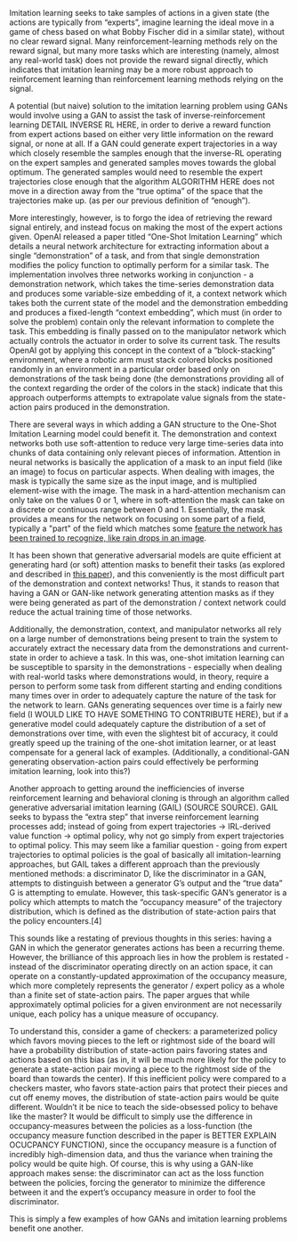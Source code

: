 Imitation learning seeks to take samples of actions in a given state (the actions are typically from “experts”, imagine learning the ideal move in a game of chess based on what Bobby Fischer did in a similar state), without no clear reward signal. Many reinforcement-learning methods rely on the reward signal, but many more tasks which are interesting (namely, almost any real-world task) does not provide the reward signal directly, which indicates that imitation learning may be a more robust approach to reinforcement learning than reinforcement learning methods relying on the signal. 

A potential (but naive) solution to the imitation learning problem using GANs would involve using a GAN to assist the task of inverse-reinforcement learning DETAIL INVERSE RL HERE, in order to derive a reward function from expert actions based on either very little information on the reward signal, or none at all. If a GAN could generate expert trajectories in a way which closely resemble the samples enough that the inverse-RL operating on the expert samples and generated samples moves towards the global optimum. The generated samples would need to resemble the expert trajectories close enough that the algorithm ALGORITHM HERE does not move in a direction away from the “true optima” of the space that the trajectories make up. (as per our previous definition of “enough”).
    
More interestingly, however, is to forgo the idea of retrieving the reward signal entirely, and instead focus on making the most of the expert actions given. 
OpenAI released a paper titled “One-Shot Imitation Learning” which details a neural network architecture for extracting information about a single “demonstration” of a task, and from that single demonstration modifies the policy function to optimally perform for a similar task. The implementation involves three networks working in conjunction - a demonstration network, which takes the time-series demonstration data and produces some variable-size embedding of it, a context network which takes both the current state of the model and the demonstration embedding and produces a fixed-length “context embedding”, which must (in order to solve the problem) contain only the relevant information to complete the task. This embedding is finally passed on to the manipulator network which actually controls the actuator in order to solve its current task. 
The results OpenAI got by applying this concept in the context of a “block-stacking” environment, where a robotic arm must stack colored blocks positioned randomly in an environment in a particular order based only on demonstrations of the task being done (the demonstrations providing all of the context regarding the order of the colors in the stack) indicate that this approach outperforms attempts to extrapolate value signals from the state-action pairs produced in the demonstration. 

There are several ways in which adding a GAN structure to the One-Shot Imitation Learning model could benefit it. The demonstration and context networks both use soft-attention to reduce very large time-series data into chunks of data containing only relevant pieces of information. Attention in neural networks is basically the application of a mask to an input field (like an image) to focus on particular aspects. When dealing with images, the mask is typically the same size as the input image, and is multiplied element-wise with the image. The mask in a hard-attention mechanism can only take on the values 0 or 1, where in soft-attention the mask can take on a discrete or continuous range between 0 and 1. Essentially, the mask provides a means for the network on focusing on some part of a field, typically a "part" of the field which matches some [feature the network has been trained to recognize, like rain drops in an image](https://www.arxiv-vanity.com/papers/1711.10098/). 

It has been shown that generative adversarial models are quite efficient at generating hard (or soft) attention masks to benefit their tasks (as explored and described in [this paper](https://www.arxiv-vanity.com/papers/1711.10098/)), and this conveniently is the most difficult part of the demonstration and context networks! Thus, it stands to reason that having a GAN or GAN-like network generating attention masks as if they were being generated as part of the demonstration / context network could reduce the actual training time of those networks.

Additionally, the demonstration, context, and manipulator networks all rely on a large number of demonstrations being present to train the system to accurately extract the necessary data from the demonstrations and current-state in order to achieve a task. In this was, one-shot imitation learning can be susceptible to sparsity in the demonstrations - especially when dealing with real-world tasks where demonstrations would, in theory, require a person to perform some task from different starting and ending conditions many times over in order to adequately capture the nature of the task for the network to learn. GANs generating sequences over time is a fairly new field (I WOULD LIKE TO HAVE SOMETHING TO CONTRIBUTE HERE), but if a generative model could adequately capture the distribution of a set of demonstrations over time, with even the slightest bit of accuracy, it could greatly speed up the training of the one-shot imitation learner, or at least compensate for a general lack of examples. (Additionally, a conditional-GAN generating observation-action pairs could effectively be performing imitation learning, look into this?)    

Another approach to getting around the inefficiencies of inverse reinforcement learning and behavioral cloning is through an algorithm called generative adversarial imitation learning (GAIL) (SOURCE SOURCE). GAIL seeks to bypass the “extra step” that inverse reinforcement learning processes add; instead of going from expert trajectories -> IRL-derived value function -> optimal policy, why not go simply from expert trajectories to optimal policy. This may seem like a familiar question - going from expert trajectories to optimal policies is the goal of basically all imitation-learning approaches, but GAIL takes a different approach than the previously mentioned methods: a discriminator D, like the discriminator in a GAN, attempts to distinguish between a generator G’s output and the “true data” G is attempting to emulate. However, this task-specific GAN’s generator is a policy which attempts to match the “occupancy measure” of the trajectory distribution, which is defined as the distribution of state-action pairs that the policy encounters.[4] 

This sounds like a restating of previous thoughts in this series: having a GAN in which the generator generates actions has been a recurring theme. However, the brilliance of this approach lies in how the problem is restated - instead of the discriminator operating directly on an action space, it can operate on a constantly-updated approximation of the occupancy measure, which more completely represents the generator / expert policy as a whole than a finite set of state-action pairs. The paper argues that while approximately optimal policies for a given environment are not necessarily unique, each policy has a unique measure of occupancy. 

To understand this, consider a game of checkers: a parameterized policy which favors moving pieces to the left or rightmost side of the board will have a probability distribution of state-action pairs favoring states and actions based on this bias (as in, it will be much more likely for the policy to generate a state-action pair moving a piece to the rightmost side of the board than towards the center). If this inefficient policy were compared to a checkers master, who favors state-action pairs that protect their pieces and cut off enemy moves, the distribution of state-action pairs would be quite different. Wouldn’t it be nice to teach the side-obsessed policy to behave like the master? It would be difficult to simply use the difference in occupancy-measures between the policies as a loss-function (the occupancy measure function described in the paper is BETTER EXPLAIN OCUCPANCY FUNCTION), since the occupancy measure is a function of incredibly high-dimension data, and thus the variance when training the policy would be quite high. Of course, this is why using a GAN-like approach makes sense: the discriminator can act as the loss function between the policies, forcing the generator to minimize the difference between it and the expert’s occupancy measure in order to fool the discriminator. 

This is simply a few examples of how GANs and imitation learning problems benefit one another. 

